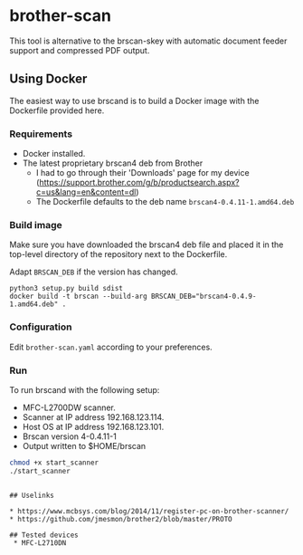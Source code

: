 # brother-scan

This tool is alternative to the brscan-skey with automatic document feeder
support and compressed PDF output.

## Using Docker

The easiest way to use brscand is to build a Docker image with the Dockerfile
provided here.

### Requirements

* Docker installed.
* The latest proprietary brscan4 deb from Brother
  * I had to go through their 'Downloads' page for my device (https://support.brother.com/g/b/productsearch.aspx?c=us&lang=en&content=dl)
  * The Dockerfile defaults to the deb name `brscan4-0.4.11-1.amd64.deb`

### Build image

Make sure you have downloaded the brscan4 deb file and placed it
in the top-level directory of the repository next to the Dockerfile.

Adapt `BRSCAN_DEB` if the version has changed.

```
python3 setup.py build sdist
docker build -t brscan --build-arg BRSCAN_DEB="brscan4-0.4.9-1.amd64.deb" .
```

### Configuration

Edit `brother-scan.yaml` according to your preferences.

### Run

To run brscand with the following setup:

* MFC-L2700DW scanner.
* Scanner at IP address 192.168.123.114.
* Host OS at IP address 192.168.123.101.
* Brscan version 4-0.4.11-1
* Output written to $HOME/brscan

```sh
chmod +x start_scanner
./start_scanner
```
```

## Uselinks

* https://www.mcbsys.com/blog/2014/11/register-pc-on-brother-scanner/
* https://github.com/jmesmon/brother2/blob/master/PROTO

## Tested devices
 * MFC-L2710DN
